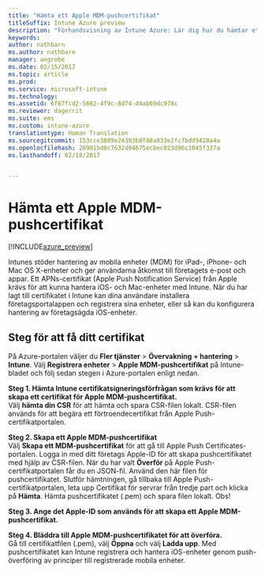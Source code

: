 ```yaml
---
title: "Hämta ett Apple MDM-pushcertifikat"
titleSuffix: Intune Azure preview
description: "Förhandsvisning av Intune Azure: Lär dig hur du hämtar ett Apple MDM-pushcertifikat för att hantera iOS-enheter med Intune."
keywords: 
author: nathbarn
ms.author: nathbarn
manager: angrobe
ms.date: 02/15/2017
ms.topic: article
ms.prod: 
ms.service: microsoft-intune
ms.technology: 
ms.assetid: 6f67fcd2-5682-4f9c-8d74-d4ab69dc978c
ms.reviewer: dagerrit
ms.suite: ems
ms.custom: intune-azure
translationtype: Human Translation
ms.sourcegitcommit: 153cce3809e24303b8f88a833e2fc7bdd9428a4a
ms.openlocfilehash: 26991bd0c7632d04b75ecbec023d96c1045f337a
ms.lasthandoff: 02/18/2017


---
```


# <a name="get-an-apple-mdm-push-certificate"></a>Hämta ett Apple MDM-pushcertifikat 

[!INCLUDE[azure_preview](../includes/azure_preview.md)]

Intunes stöder hantering av mobila enheter (MDM) för iPad-, iPhone- och Mac OS X-enheter och ger användarna åtkomst till företagets e-post och appar. Ett APNs-certifikat (Apple Push Notification Service) från Apple krävs för att kunna hantera iOS- och Mac-enheter med Intune. När du har lagt till certifikatet i Intune kan dina användare installera företagsportalappen och registrera sina enheter, eller så kan du konfigurera hantering av företagsägda iOS-enheter.

## <a name="steps-to-get-your-certificate"></a>Steg för att få ditt certifikat
På Azure-portalen väljer du **Fler tjänster** > **Övervakning + hantering** > **Intune**. Välj **Registrera enheter** > **Apple MDM-pushcertifikat** på Intune-bladet och följ sedan stegen i Azure-portalen enligt nedan.

**Steg 1. Hämta Intune certifikatsigneringsförfrågan som krävs för att skapa ett certifikat för Apple MDM-pushcertifikat.**<br>
Välj **hämta din CSR** för att hämta och spara CSR-filen lokalt. CSR-filen används för att begära ett förtroendecertifikat från Apple Push-certifikatportalen.

**Steg 2. Skapa ett Apple MDM-pushcertifikat**<br>
Välj **Skapa ett MDM-pushcertifikat** för att gå till Apple Push Certificates-portalen. Logga in med ditt företags Apple-ID för att skapa pushcertifikatet med hjälp av CSR-filen. När du har valt **Överför** på Apple Push-certifikatportalen får du en JSON-fil. Använd den här filen för pushcertifikatet. Slutför hämtningen, gå tillbaka till Apple Push-certifikatportalen, leta upp Certifikat för servrar från tredje part och klicka på **Hämta**. Hämta pushcertifikatet (.pem) och spara filen lokalt.
Obs!

**Steg 3. Ange det Apple-ID som används för att skapa ett Apple MDM-pushcertifikat.**

**Steg 4. Bläddra till Apple MDM-pushcertifikatet för att överföra.**<br>
Gå till certifikatfilen (.pem), välj **Öppna** och välj **Ladda upp**. Med pushcertifikatet kan Intune registrera och hantera iOS-enheter genom push-överföring av principer till registrerade mobila enheter.

